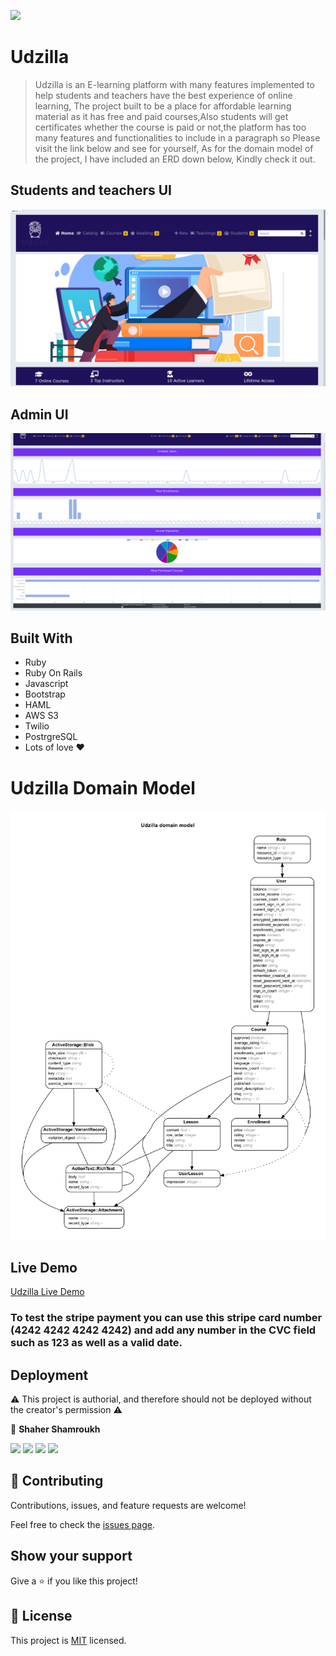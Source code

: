 ![](https://img.shields.io/badge/Udzilla-blueviolet)

# Udzilla

> Udzilla is an E-learning platform with many features implemented to help students and teachers have the best experience of online learning,
> The project built to be a place for affordable learning material as it has free and paid courses,Also students will get certificates whether the course is paid or not,the platform has too many features and functionalities to include in a paragraph so Please visit the link below and see for yourself,
> As for the domain model of the project, I have included an ERD down below, Kindly check it out.


## Students and teachers UI
![screenshot](./app/assets/images/app.png)


## Admin UI
![screenshot](./app/assets/images/analytics.png)


## Built With

- Ruby
- Ruby On Rails
- Javascript
- Bootstrap
- HAML
- AWS S3
- Twilio
- PostrgreSQL
- Lots of love :heart:


# Udzilla Domain Model

![screenshot](./app/assets/images/erd-1.png)


## Live Demo

[Udzilla Live Demo](https://udzilla.herokuapp.com)

### To test the stripe payment you can use this stripe card number (4242 4242 4242 4242) and add any number in the CVC field such as 123 as well as a valid date.


## Deployment

:warning: This project is authorial, and therefore should not be deployed without the creator's permission :warning:


👤 **Shaher Shamroukh**
 
[<code><img height="26" src="https://cdn.iconscout.com/icon/free/png-256/github-153-675523.png"></code>](https://github.com/Shaher-11)
[<code><img height="26" src="https://upload.wikimedia.org/wikipedia/sco/thumb/9/9f/Twitter_bird_logo_2012.svg/1200px-Twitter_bird_logo_2012.svg.png"></code>](https://twitter.com/ShaherShamroukh/)
[<code><img height="26" src="https://upload.wikimedia.org/wikipedia/commons/thumb/c/c9/Linkedin.svg/1200px-Linkedin.svg.png"></code>](https://www.linkedin.com/in/shaher-shamroukh/)
 <a href="mailto:shahershamroukh@gmail.com?subject=Hey Shaher!"><img height="26" src="https://cdn.worldvectorlogo.com/logos/official-gmail-icon-2020-.svg"></a>
 

## 🤝 Contributing

Contributions, issues, and feature requests are welcome!

Feel free to check the [issues page](https://github.com/Shaher-11/udzilla/issues).

## Show your support

Give a ⭐️ if you like this project!

## 📝 License

This project is [MIT](../LICENSE) licensed.
